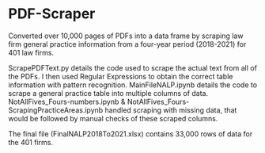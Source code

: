 # PDF-Scraper
Converted over 10,000 pages of PDFs into a data frame by scraping law firm general practice information from a four-year period (2018-2021) for 401 law firms. 

ScrapePDFText.py details the code used to scrape the actual text from all of the PDFs. I then used Regular Expressions to obtain the correct table information with pattern recognition.
MainFileNALP.ipynb details the code to scrape a general practice table into multiple columns of data. NotAllFives_Fours-numbers.ipynb & NotAllFives_Fours-ScrapingPracticeAreas.ipynb handled scraping with missing data, that would be followed by manual checks of these scraped columns.

The final file (FinalNALP2018To2021.xlsx) contains 33,000 rows of data for the 401 firms. 
